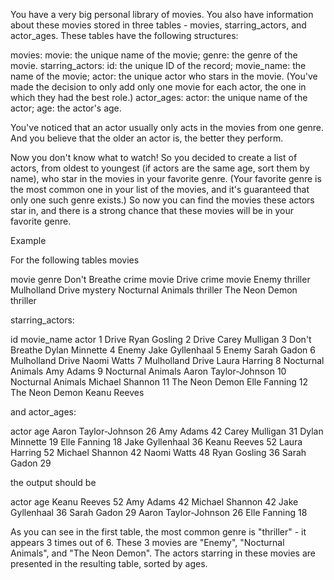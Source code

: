 You have a very big personal library of movies. You also have information about these movies stored in three tables - movies, starring_actors, and actor_ages. These tables have the following structures:

movies:
movie: the unique name of the movie;
genre: the genre of the movie.
starring_actors:
id: the unique ID of the record;
movie_name: the name of the movie;
actor: the unique actor who stars in the movie. (You've made the decision to only add only one movie for each actor, the one in which they had the best role.)
actor_ages:
actor: the unique name of the actor;
age: the actor's age.

You've noticed that an actor usually only acts in the movies from one genre. And you believe that the older an actor is, the better they perform.

Now you don't know what to watch! So you decided to create a list of actors, from oldest to youngest (if actors are the same age, sort them by name), who star in the movies in your favorite genre. (Your favorite genre is the most common one in your list of the movies, and it's guaranteed that only one such genre exists.) So now you can find the movies these actors star in, and there is a strong chance that these movies will be in your favorite genre.

Example

For the following tables movies

movie	            genre
Don't Breathe	    crime movie
Drive	            crime movie
Enemy	            thriller
Mulholland Drive	mystery
Nocturnal Animals	thriller
The Neon Demon	    thriller

starring_actors:

id	movie_name	            actor
1	Drive	                Ryan Gosling
2	Drive	                Carey Mulligan
3	Don't Breathe	        Dylan Minnette
4	Enemy	                Jake Gyllenhaal
5	Enemy	                Sarah Gadon
6	Mulholland Drive	    Naomi Watts
7	Mulholland Drive	    Laura Harring
8	Nocturnal Animals	    Amy Adams
9	Nocturnal Animals	    Aaron Taylor-Johnson
10	Nocturnal Animals	    Michael Shannon
11	The Neon Demon	        Elle Fanning
12	The Neon Demon	        Keanu Reeves

and actor_ages:

actor	                age
Aaron Taylor-Johnson	26
Amy Adams	            42
Carey Mulligan	        31
Dylan Minnette	        19
Elle Fanning	        18
Jake Gyllenhaal	        36
Keanu Reeves	        52
Laura Harring	        52
Michael Shannon	        42
Naomi Watts	            48
Ryan Gosling	        36
Sarah Gadon	            29

the output should be

actor	                age
Keanu Reeves	        52
Amy Adams	            42
Michael Shannon	        42
Jake Gyllenhaal	        36
Sarah Gadon	            29
Aaron Taylor-Johnson	26
Elle Fanning	        18

As you can see in the first table, the most common genre is "thriller" - it appears 3 times out of 6. These 3 movies are "Enemy", "Nocturnal Animals", and "The Neon Demon". The actors starring in these movies are presented in the resulting table, sorted by ages.